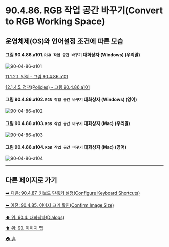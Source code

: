 # 90.4.86. RGB 작업 공간 바꾸기(Convert to RGB Working Space)
## 운영체제(OS)와 언어설정 조건에 따른 모습

<a id="90-04-86-a101"></a>

#### 그림 90.4.86.a101. `RGB 작업 공간 바꾸기` 대화상자 (Windows) (우리말)
![90-04-86-a101](https://github.com/wonder13662/gimp/assets/15767104/aafd69a7-9b1f-4fed-b378-0e0eeeed444d)

[11.1.2.1. 입력 - 그림 90.4.86.a101](./11-01-02-01-input.md#90-04-86-a101)

[12.1.4.5. 정책(Policies) - 그림 90.4.86.a101](./12-01-04-05-policies.md#90-04-86-a101)

<a id="90-04-86-a102"></a>

#### 그림 90.4.86.a102. `RGB 작업 공간 바꾸기` 대화상자 (Windows) (영어)
![90-04-86-a102](https://github.com/wonder13662/gimp/assets/15767104/46502094-07f6-4c7a-a1ad-0e0ac8db7a35)

#### 그림 90.4.86.a103. `RGB 작업 공간 바꾸기` 대화상자 (Mac) (우리말)
![90-04-86-a103](https://github.com/wonder13662/gimp/assets/15767104/1cdd2670-3241-4a0b-a25a-312902f681cd)

#### 그림 90.4.86.a104. `RGB 작업 공간 바꾸기` 대화상자 (Mac) (영어)
![90-04-86-a104](https://github.com/wonder13662/gimp/assets/15767104/df34ba3c-2863-49c7-9f42-9f734c34ebc1)

***

## 다른 페이지로 가기

[➡️ 다음: 90.4.87. 키보드 단축키 설정(Configure Keyboard Shortcuts)](./90-04-0087-configure_keyboard_shortcuts.md)

[⬅️ 이전: 90.4.85. 이미지 크기 확인(Confirm Image Size)](./90-04-0085-confirm_image_size.md)

[⬆️ 위: 90.4. 대화상자(Dialogs)](./90-04-0000-dialogs.md)

[⬆️ 위: 90. 이미지 맵](./90-00-image-map.md)

[🏠 홈](./00-home.md)
